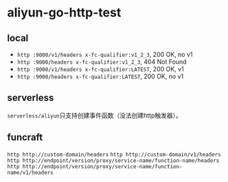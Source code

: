 # aliyun-go-http-test

## local
- `http :9000/v1/headers x-fc-qualifier:v1_2_3`, 200 OK, no v1
- `http :9000/headers x-fc-qualifier:v1_2_3`, 404 Not Found
- `http :9000/v1/headers x-fc-qualifier:LATEST`, 200 OK, v1
- `http :9000/headers x-fc-qualifier:LATEST`, 200 OK, no v1

## serverless

`serverless/aliyun`只支持创建事件函数（没法创建http触发器）。

## funcraft

`http http://custom-domain/headers`
`http http://custom-domain/v1/headers`
`http http://endpoint/version/proxy/service-name/function-name/headers`
`http http://endpoint/version/proxy/service-name/function-name/v1/headers`
